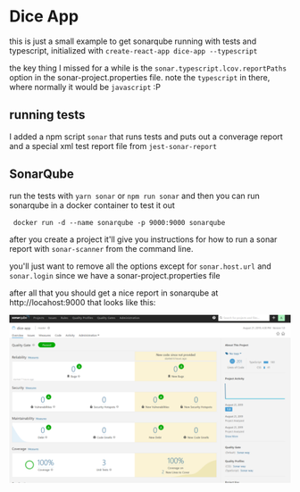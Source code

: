 # Dice App
this is just a small example to get sonarqube running with tests and typescript, initialized with `create-react-app dice-app --typescript`

the key thing I missed for a while is the `sonar.typescript.lcov.reportPaths` option in the sonar-project.properties file. note the `typescript` in there, where normally it would be `javascript` :P

## running tests
I added a npm script `sonar` that runs tests and puts out a converage report and a special xml test report file from `jest-sonar-report`

## SonarQube

run the tests with `yarn sonar` or `npm run sonar` and then you can run sonarqube in a docker container to test it out

     docker run -d --name sonarqube -p 9000:9000 sonarqube

after you create a project it'll give you instructions for how to run a sonar report with `sonar-scanner` from the command line.

you'll just want to remove all the options except for `sonar.host.url` and `sonar.login` since we have a sonar-project.properties file

after all that you should get a nice report in sonarqube at http://locahost:9000 that looks like this:

![SonarQube Report](docs/sonarqube-project.png)